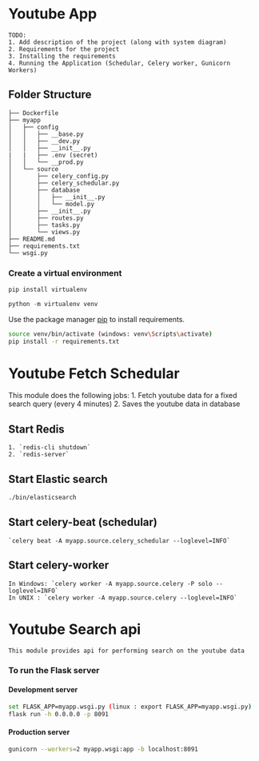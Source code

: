 # Youtube App
```
TODO:
1. Add description of the project (along with system diagram)
2. Requirements for the project
3. Installing the requirements
4. Running the Application (Schedular, Celery worker, Gunicorn Workers)
```

## Folder Structure

```
├── Dockerfile
├── myapp
│   ├── config
│   │   ├── __base.py
│   │   ├── __dev.py
│   │   ├── __init__.py
|   |   ├── .env (secret)
│   │   └── __prod.py
│   └── source
│       ├── celery_config.py
│       ├── celery_schedular.py
│       ├── database
│       │   ├── __init__.py
│       │   └── model.py
│       ├── __init__.py
│       ├── routes.py
│       ├── tasks.py
│       └── views.py
├── README.md
├── requirements.txt
└── wsgi.py
```


### Create a virtual environment

```python
pip install virtualenv

python -m virtualenv venv
```

Use the package manager [pip](https://pip.pypa.io/en/stable/) to install requirements.

```bash
source venv/bin/activate (windows: venv\Scripts\activate)
pip install -r requirements.txt
```
# Youtube Fetch Schedular

This module does the following jobs:
    1. Fetch youtube data for a fixed search query (every 4 minutes)
    2. Saves the youtube data in database

## Start Redis

    1. `redis-cli shutdown`
    2. `redis-server`

## Start Elastic search

```bash
./bin/elasticsearch
```

## Start celery-beat (schedular)

    `celery beat -A myapp.source.celery_schedular --loglevel=INFO`

## Start celery-worker

    In Windows: `celery worker -A myapp.source.celery -P solo --loglevel=INFO`
    In UNIX : `celery worker -A myapp.source.celery --loglevel=INFO`

# Youtube Search api

    This module provides api for performing search on the youtube data

### To run the Flask server

#### Development server

```bash
set FLASK_APP=myapp.wsgi.py (linux : export FLASK_APP=myapp.wsgi.py)
flask run -h 0.0.0.0 -p 8091
```

#### Production server

```bash
gunicorn --workers=2 myapp.wsgi:app -b localhost:8091
```
